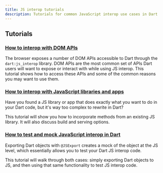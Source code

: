 ```yaml
---
title: JS interop tutorials
description: Tutorials for common JavaScript interop use cases in Dart.
---
```


## Tutorials

### [How to interop with DOM APIs][]

The browser exposes a number of DOM APIs accessible to Dart through the `dart:js_interop` library.
DOM APIs are the most common set of APIs Dart users will want to expose or interact with while using JS interop. This tutorial shows how to access these APIs and some of the common reasons you may want to use them. 

### [How to interop with JavaScript libraries and apps][]

Have you found a JS library or app that does exactly what you want to do in your Dart code, but it's way too complex to rewrite in Dart?

This tutorial will show you how to incorporate methods from an existing JS library.
It will also discuss build and serving options.

### [How to test and mock JavaScript interop in Dart][]

Exporting Dart objects with `@JSExport` creates a mock of the object at the JS level, which essentially allows you to test your Dart JS interop code.

This tutorial will walk through both cases: simply exporting Dart objects to JS,
and then using that same functionality to test JS interop code. 

[How to interop with DOM APIs]: /interop/js-interop/dom
[How to interop with JavaScript libraries and apps]: /interop/js-interop/js-app
[How to test and mock JavaScript interop in Dart]: /interop/js-interop/test-and-mock